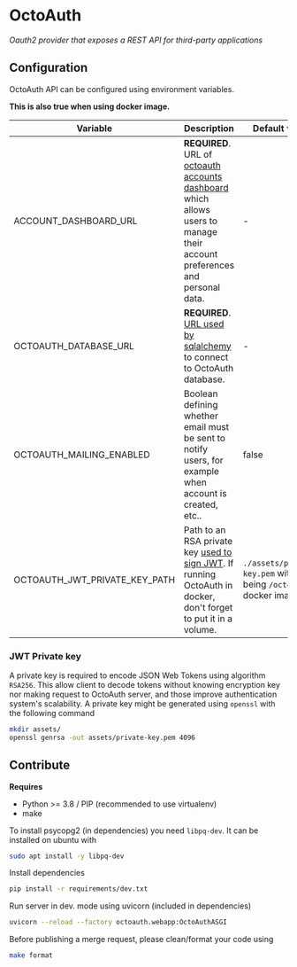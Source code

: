 # OctoAuth

*Oauth2 provider that exposes a REST API for third-party applications*

## Configuration

OctoAuth API can be configured using environment variables. 

**This is also true when using docker image.**

|Variable|Description|Default value|
|-|-|-|
|ACCOUNT_DASHBOARD_URL|**REQUIRED**. URL of [octoauth accounts dashboard](https://github.com/sylvanld/octoauth-dashboard) which allows users to manage their account preferences and personal data.|-|
|OCTOAUTH_DATABASE_URL|**REQUIRED**. [URL used by sqlalchemy](https://docs.sqlalchemy.org/en/20/core/engines.html#database-urls) to connect to OctoAuth database.|-|
|OCTOAUTH_MAILING_ENABLED|Boolean defining whether email must be sent to notify users, for example when account is created, etc..|false|
|OCTOAUTH_JWT_PRIVATE_KEY_PATH|Path to an RSA private key [used to sign JWT](#jwt-private-key). If running OctoAuth in docker, don't forget to put it in a volume.|`./assets/private-key.pem` with `.` being `/octoauth` in docker image.|

### JWT Private key

A private key is required to encode JSON Web Tokens using algorithm `RSA256`. This allow client to decode tokens without knowing encryption key nor making request to OctoAuth server, and those improve authentication system's scalability. A private key might be generated using `openssl` with the following command

```bash
mkdir assets/
openssl genrsa -out assets/private-key.pem 4096
```

## Contribute

**Requires**
- Python >= 3.8 / PIP (recommended to use virtualenv)
- make

To install psycopg2 (in dependencies) you need `libpq-dev`. It can be installed on ubuntu with

```bash
sudo apt install -y libpq-dev
```

Install dependencies

```bash
pip install -r requirements/dev.txt
```

Run server in dev. mode using uvicorn (included in dependencies)

```bash
uvicorn --reload --factory octoauth.webapp:OctoAuthASGI
```

Before publishing a merge request, please clean/format your code using

```bash
make format
```

